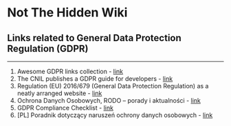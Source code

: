 # Not The Hidden Wiki

## Links related to General Data Protection Regulation (GDPR)
-----

1. Awesome GDPR links collection - [link](https://github.com/bakke92/awesome-gdpr)
2. The CNIL publishes a GDPR guide for developers - [link](https://lincnil.github.io/GDPR-Developer-Guide/)
3. Regulation (EU) 2016/679 (General Data Protection Regulation) as a neatly arranged website - [link](https://gdpr-info.eu/)
4. Ochrona Danych Osobowych, RODO – porady i aktualności - [link](https://blog-daneosobowe.pl/)
5. GDPR Compliance Checklist - [link](https://gdprchecklist.io/)
6. [PL] Poradnik dotyczący naruszeń ochrony danych osobowych - [link](https://uodo.gov.pl/pl/138/3561)